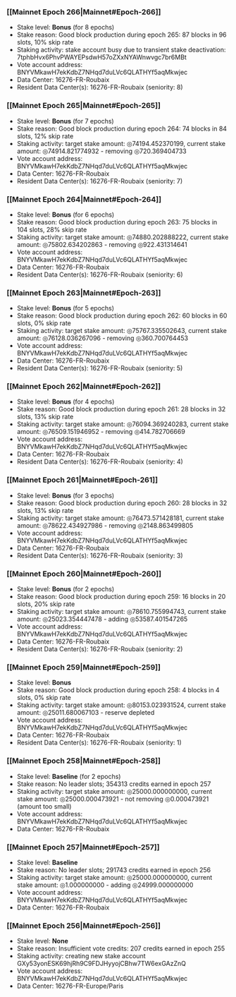### [[Mainnet Epoch 266|Mainnet#Epoch-266]]
* Stake level: **Bonus** (for 8 epochs)
* Stake reason: Good block production during epoch 265: 87 blocks in 96 slots, 10% skip rate
* Staking activity: stake account busy due to transient stake deactivation: 7tphbHvx6PhvPWAYEPsdwH57oZXxNYAWnwvgc7br6MBt
* Vote account address: BNYVMkawH7ekKdbZ7NHqd7duLVc6QLATHYf5aqMkwjec
* Data Center: 16276-FR-Roubaix
* Resident Data Center(s): 16276-FR-Roubaix (seniority: 8)
### [[Mainnet Epoch 265|Mainnet#Epoch-265]]
* Stake level: **Bonus** (for 7 epochs)
* Stake reason: Good block production during epoch 264: 74 blocks in 84 slots, 12% skip rate
* Staking activity: target stake amount: ◎74194.452370199, current stake amount: ◎74914.821774932 - removing ◎720.369404733
* Vote account address: BNYVMkawH7ekKdbZ7NHqd7duLVc6QLATHYf5aqMkwjec
* Data Center: 16276-FR-Roubaix
* Resident Data Center(s): 16276-FR-Roubaix (seniority: 7)
### [[Mainnet Epoch 264|Mainnet#Epoch-264]]
* Stake level: **Bonus** (for 6 epochs)
* Stake reason: Good block production during epoch 263: 75 blocks in 104 slots, 28% skip rate
* Staking activity: target stake amount: ◎74880.202888222, current stake amount: ◎75802.634202863 - removing ◎922.431314641
* Vote account address: BNYVMkawH7ekKdbZ7NHqd7duLVc6QLATHYf5aqMkwjec
* Data Center: 16276-FR-Roubaix
* Resident Data Center(s): 16276-FR-Roubaix (seniority: 6)
### [[Mainnet Epoch 263|Mainnet#Epoch-263]]
* Stake level: **Bonus** (for 5 epochs)
* Stake reason: Good block production during epoch 262: 60 blocks in 60 slots, 0% skip rate
* Staking activity: target stake amount: ◎75767.335502643, current stake amount: ◎76128.036267096 - removing ◎360.700764453
* Vote account address: BNYVMkawH7ekKdbZ7NHqd7duLVc6QLATHYf5aqMkwjec
* Data Center: 16276-FR-Roubaix
* Resident Data Center(s): 16276-FR-Roubaix (seniority: 5)
### [[Mainnet Epoch 262|Mainnet#Epoch-262]]
* Stake level: **Bonus** (for 4 epochs)
* Stake reason: Good block production during epoch 261: 28 blocks in 32 slots, 13% skip rate
* Staking activity: target stake amount: ◎76094.369240283, current stake amount: ◎76509.151946952 - removing ◎414.782706669
* Vote account address: BNYVMkawH7ekKdbZ7NHqd7duLVc6QLATHYf5aqMkwjec
* Data Center: 16276-FR-Roubaix
* Resident Data Center(s): 16276-FR-Roubaix (seniority: 4)
### [[Mainnet Epoch 261|Mainnet#Epoch-261]]
* Stake level: **Bonus** (for 3 epochs)
* Stake reason: Good block production during epoch 260: 28 blocks in 32 slots, 13% skip rate
* Staking activity: target stake amount: ◎76473.571428181, current stake amount: ◎78622.434927986 - removing ◎2148.863499805
* Vote account address: BNYVMkawH7ekKdbZ7NHqd7duLVc6QLATHYf5aqMkwjec
* Data Center: 16276-FR-Roubaix
* Resident Data Center(s): 16276-FR-Roubaix (seniority: 3)
### [[Mainnet Epoch 260|Mainnet#Epoch-260]]
* Stake level: **Bonus** (for 2 epochs)
* Stake reason: Good block production during epoch 259: 16 blocks in 20 slots, 20% skip rate
* Staking activity: target stake amount: ◎78610.755994743, current stake amount: ◎25023.354447478 - adding ◎53587.401547265
* Vote account address: BNYVMkawH7ekKdbZ7NHqd7duLVc6QLATHYf5aqMkwjec
* Data Center: 16276-FR-Roubaix
* Resident Data Center(s): 16276-FR-Roubaix (seniority: 2)
### [[Mainnet Epoch 259|Mainnet#Epoch-259]]
* Stake level: **Bonus**
* Stake reason: Good block production during epoch 258: 4 blocks in 4 slots, 0% skip rate
* Staking activity: target stake amount: ◎80153.023931524, current stake amount: ◎25011.680067103 - reserve depleted
* Vote account address: BNYVMkawH7ekKdbZ7NHqd7duLVc6QLATHYf5aqMkwjec
* Data Center: 16276-FR-Roubaix
* Resident Data Center(s): 16276-FR-Roubaix (seniority: 1)
### [[Mainnet Epoch 258|Mainnet#Epoch-258]]
* Stake level: **Baseline** (for 2 epochs)
* Stake reason: No leader slots; 354313 credits earned in epoch 257
* Staking activity: target stake amount: ◎25000.000000000, current stake amount: ◎25000.000473921 - not removing ◎0.000473921 (amount too small)
* Vote account address: BNYVMkawH7ekKdbZ7NHqd7duLVc6QLATHYf5aqMkwjec
* Data Center: 16276-FR-Roubaix
### [[Mainnet Epoch 257|Mainnet#Epoch-257]]
* Stake level: **Baseline**
* Stake reason: No leader slots; 291743 credits earned in epoch 256
* Staking activity: target stake amount: ◎25000.000000000, current stake amount: ◎1.000000000 - adding ◎24999.000000000
* Vote account address: BNYVMkawH7ekKdbZ7NHqd7duLVc6QLATHYf5aqMkwjec
* Data Center: 16276-FR-Roubaix
### [[Mainnet Epoch 256|Mainnet#Epoch-256]]
* Stake level: **None**
* Stake reason: Insufficient vote credits: 207 credits earned in epoch 255
* Staking activity: creating new stake account GXy53yonESK69hjRh9C9FDJHyyojCBhw7TW6exGAzZnQ
* Vote account address: BNYVMkawH7ekKdbZ7NHqd7duLVc6QLATHYf5aqMkwjec
* Data Center: 16276-FR-Europe/Paris